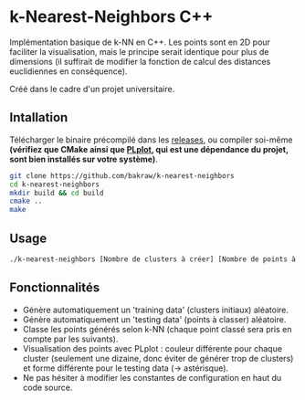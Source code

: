 # k-Nearest-Neighbors C++

Implémentation basique de k-NN en C++. Les points sont en 2D pour faciliter la visualisation, mais le principe serait identique pour plus de dimensions (il suffirait de modifier la fonction de calcul des distances euclidiennes en conséquence).

Créé dans le cadre d'un projet universitaire.

## Intallation

Télécharger le binaire précompilé dans les [releases](https://github.com/bakraw/k-nearest-neighbors/releases), ou compiler soi-même **(vérifiez que CMake ainsi que [PLplot](https://plplot.sourceforge.io/), qui est une dépendance du projet, sont bien installés sur votre système)**.


```bash
git clone https://github.com/bakraw/k-nearest-neighbors
cd k-nearest-neighbors
mkdir build && cd build
cmake ..
make
```

## Usage

```bash
./k-nearest-neighbors [Nombre de clusters à créer] [Nombre de points à classer] [Valeur de k]
```

## Fonctionnalités

- Génère automatiquement un 'training data' (clusters initiaux) aléatoire.
- Génère automatiquement un 'testing data' (points à classer) aléatoire.
- Classe les points générés selon k-NN (chaque point classé sera pris en compte par les suivants).
- Visualisation des points avec PLplot : couleur différente pour chaque cluster (seulement une dizaine, donc éviter de générer trop de clusters) et forme différente pour le testing data (-> astérisque).
- Ne pas hésiter à modifier les constantes de configuration en haut du code source.
